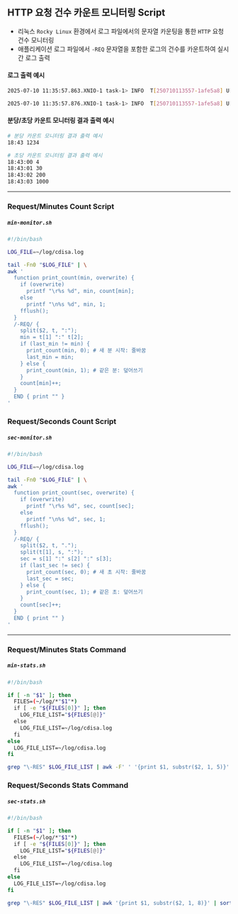 
## HTTP 요청 건수 카운트 모니터링 Script

- 리눅스 `Rocky Linux` 환경에서 로그 파일에서의 문자열 카운팅을 통한 `HTTP` 요청 건수 모니터링
- 애플리케이션 로그 파일에서 `-REQ` 문자열을 포함한 로그의 건수를 카운트하여 실시간 로그 출력

#### 로그 출력 예시  

```bash
2025-07-10 11:35:57.863.XNIO-1 task-1> INFO  T[250710113557-1afe5a8] U[] M[] - [CLIENT-REQ] POST /cdis/admin/inquiry/user

2025-07-10 11:35:57.876.XNIO-1 task-1> INFO  T[250710113557-1afe5a8] U[] M[] - [CLIENT-RES] POST /cdis/admin/inquiry/user 200 13ms
```

#### 분당/초당 카운트 모니터링 결과 출력 예시

```bash
# 분당 카운트 모니터링 결과 출력 예시
18:43 1234

# 초당 카운트 모니터링 결과 출력 예시
18:43:00 4
18:43:01 30
18:43:02 200
18:43:03 1000
```

---
### Request/Minutes Count Script
##### `min-monitor.sh`
```bash
#!/bin/bash

LOG_FILE=~/log/cdisa.log

tail -Fn0 "$LOG_FILE" | \
awk '
  function print_count(min, overwrite) {
    if (overwrite)
      printf "\r%s %d", min, count[min];
    else
      printf "\n%s %d", min, 1;
    fflush();
  }
  /-REQ/ {
    split($2, t, ":");
    min = t[1] ":" t[2];
    if (last_min != min) {
      print_count(min, 0); # 새 분 시작: 줄바꿈
      last_min = min;
    } else {
      print_count(min, 1); # 같은 분: 덮어쓰기
    }
    count[min]++;
  }
  END { print "" }
'
```

### Request/Seconds Count Script
##### `sec-monitor.sh`
```bash
#!/bin/bash

LOG_FILE=~/log/cdisa.log

tail -Fn0 "$LOG_FILE" | \
awk '
  function print_count(sec, overwrite) {
    if (overwrite)
      printf "\r%s %d", sec, count[sec];
    else
      printf "\n%s %d", sec, 1;
    fflush();
  }
  /-REQ/ {
    split($2, t, ".");
    split(t[1], s, ":");
    sec = s[1] ":" s[2] ":" s[3];
    if (last_sec != sec) {
      print_count(sec, 0); # 새 초 시작: 줄바꿈
      last_sec = sec;
    } else {
      print_count(sec, 1); # 같은 초: 덮어쓰기
    }
    count[sec]++;
  }
  END { print "" }
'
```

---
### Request/Minutes Stats Command

##### `min-stats.sh`
```bash
#!/bin/bash

if [ -n "$1" ]; then
  FILES=(~/log/*"$1"*)
  if [ -e "${FILES[0]}" ]; then
    LOG_FILE_LIST="${FILES[@]}"
  else
    LOG_FILE_LIST=~/log/cdisa.log
  fi
else
  LOG_FILE_LIST=~/log/cdisa.log
fi

grep "\-RES" $LOG_FILE_LIST | awk -F' ' '{print $1, substr($2, 1, 5)}' | sort | uniq -c | awk '{count[$3]+=$1} END {for (key in count) print key "\t" count[key]}' | sort
```

### Request/Seconds Stats Command

##### `sec-stats.sh`
```bash
#!/bin/bash

if [ -n "$1" ]; then
  FILES=(~/log/*"$1"*)
  if [ -e "${FILES[0]}" ]; then
    LOG_FILE_LIST="${FILES[@]}"
  else
    LOG_FILE_LIST=~/log/cdisa.log
  fi
else
  LOG_FILE_LIST=~/log/cdisa.log
fi

grep "\-RES" $LOG_FILE_LIST | awk '{print $1, substr($2, 1, 8)}' | sort | uniq -c | awk '{count[$3]+=$1} END {for (key in count) print key "\t" count[key]}' | sort
```
